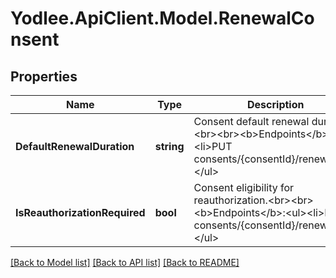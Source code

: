 # Yodlee.ApiClient.Model.RenewalConsent

## Properties

Name | Type | Description | Notes
------------ | ------------- | ------------- | -------------
**DefaultRenewalDuration** | **string** | Consent default renewal duration.&lt;br&gt;&lt;br&gt;&lt;b&gt;Endpoints&lt;/b&gt;:&lt;ul&gt;&lt;li&gt;PUT consents/{consentId}/renewal&lt;/li&gt;&lt;/ul&gt; | [optional] 
**IsReauthorizationRequired** | **bool** | Consent eligibility for reauthorization.&lt;br&gt;&lt;br&gt;&lt;b&gt;Endpoints&lt;/b&gt;:&lt;ul&gt;&lt;li&gt;PUT consents/{consentId}/renewal&lt;/li&gt;&lt;/ul&gt; | [optional] 

[[Back to Model list]](../README.md#documentation-for-models) [[Back to API list]](../README.md#documentation-for-api-endpoints) [[Back to README]](../README.md)

